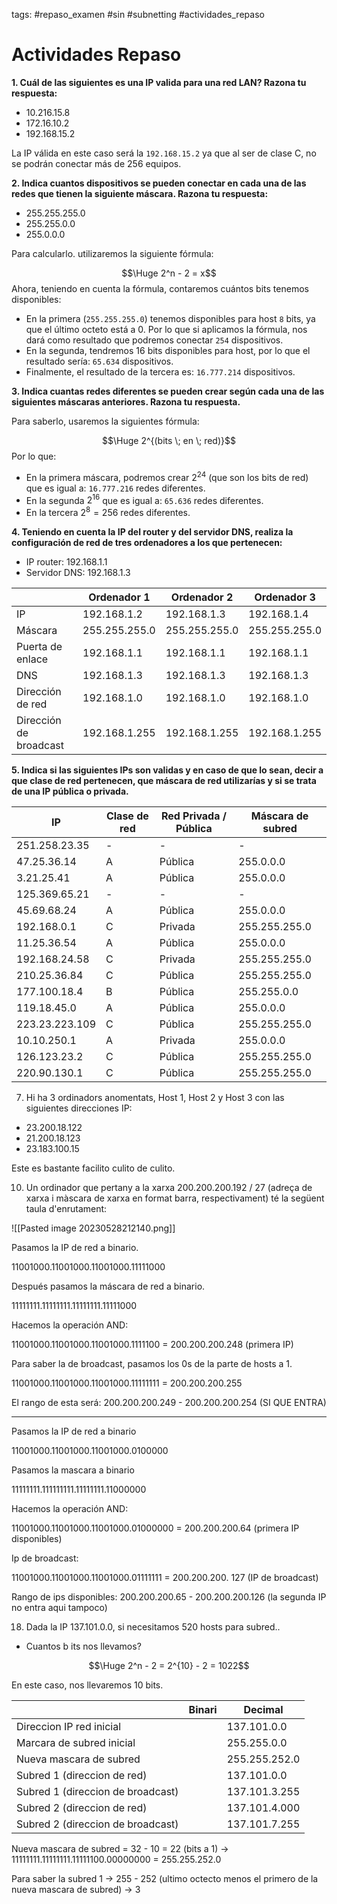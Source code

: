 tags: #repaso_examen #sin #subnetting #actividades_repaso

# Actividades Repaso

**1. Cuál de las siguientes es una IP valida para una red LAN? Razona tu respuesta:**

- 10.216.15.8
- 172.16.10.2
- 192.168.15.2

La IP válida en este caso será la `192.168.15.2` ya que al ser de clase C, no se podrán conectar más de 256 equipos.

**2. Indica cuantos dispositivos se pueden conectar en cada una de las redes que tienen la siguiente máscara. Razona tu respuesta:**

- 255.255.255.0
- 255.255.0.0
- 255.0.0.0

Para calcularlo. utilizaremos la siguiente fórmula:

$$\Huge 2^n - 2 = x$$
Ahora, teniendo en cuenta la fórmula, contaremos cuántos bits tenemos disponibles:

- En la primera (`255.255.255.0`) tenemos disponibles para host `8` bits, ya que el último octeto está a 0. Por lo que si aplicamos la fórmula, nos dará como resultado que podremos conectar `254` dispositivos.
- En la segunda, tendremos 16 bits disponibles para host, por lo que el resultado sería: `65.634` dispositivos.
- Finalmente, el resultado de la tercera es: `16.777.214` dispositivos.

**3. Indica cuantas redes diferentes se pueden crear según cada una de las siguientes máscaras anteriores. Razona tu respuesta.**

Para saberlo, usaremos la siguientes fórmula:

$$\Huge 2^{(bits \; en \; red)}$$
Por lo que:

- En la primera máscara, podremos crear $2^{24}$ (que son los bits de red) que es igual a: `16.777.216` redes diferentes.
- En la segunda $2^{16}$ que es igual a: `65.636` redes diferentes.
- En la tercera $2^8 = 256$ redes diferentes.

**4. Teniendo en cuenta la IP del router y del servidor DNS, realiza la configuración de red de tres ordenadores a los que pertenecen:**

- IP router: 192.168.1.1
- Servidor DNS: 192.168.1.3

|                        | Ordenador 1   | Ordenador 2   | Ordenador  3  |
| ---------------------- | ------------- | ------------- | ------------- |
| IP                     | 192.168.1.2   | 192.168.1.3   | 192.168.1.4   |
| Máscara                | 255.255.255.0 | 255.255.255.0 | 255.255.255.0 |
| Puerta de enlace       | 192.168.1.1   | 192.168.1.1   | 192.168.1.1   |
| DNS                    | 192.168.1.3   | 192.168.1.3   | 192.168.1.3   |
| Dirección de red       | 192.168.1.0   | 192.168.1.0   | 192.168.1.0   |
| Dirección de broadcast | 192.168.1.255 | 192.168.1.255 | 192.168.1.255 |

**5. Indica si las siguientes IPs son validas y en caso de que lo sean, decir a que clase de red pertenecen, que máscara de red utilizarías y si se trata de una IP pública o privada.**

| IP             | Clase de red | Red Privada / Pública | Máscara de subred |
| -------------- | ------------ | --------------------- | ----------------- |
| 251.258.23.35  | -            | -                     | -                 |
| 47.25.36.14    | A            | Pública               | 255.0.0.0         |
| 3.21.25.41     | A            | Pública               | 255.0.0.0         |
| 125.369.65.21  | -            | -                     | -                 |
| 45.69.68.24    | A            | Pública               | 255.0.0.0         |
| 192.168.0.1    | C            | Privada               | 255.255.255.0     |
| 11.25.36.54    | A            | Pública               | 255.0.0.0         |
| 192.168.24.58  | C            | Privada               | 255.255.255.0     |
| 210.25.36.84   | C            | Pública               | 255.255.255.0     |
| 177.100.18.4   | B            | Pública               | 255.255.0.0       |
| 119.18.45.0    | A            | Pública               | 255.0.0.0         |
| 223.23.223.109 | C            | Pública               | 255.255.255.0     |
| 10.10.250.1    | A            | Privada               | 255.0.0.0         |
| 126.123.23.2   | C            | Pública               | 255.255.255.0     |
| 220.90.130.1   | C            | Pública               | 255.255.255.0     |

7. Hi ha 3 ordinadors anomentats, Host 1, Host 2 y Host 3 con las siguientes direcciones IP:

- 23.200.18.122
- 21.200.18.123
- 23.183.100.15

Este es bastante facilito culito de culito.

10. Un ordinador que pertany a la xarxa 200.200.200.192 / 27 (adreça de xarxa i màscara de xarxa en format barra, respectivament) té la següent taula d'enrutament:

![[Pasted image 20230528212140.png]]

Pasamos la IP de red a binario.

11001000.11001000.11001000.11111000

Después pasamos la máscara de red a binario.

11111111.11111111.11111111.11111000

Hacemos la operación AND:

11001000.11001000.11001000.1111100 = 200.200.200.248 (primera IP)

Para saber la de broadcast, pasamos los 0s de la parte de hosts a 1.

11001000.11001000.11001000.11111111 = 200.200.200.255

El rango de esta será: 200.200.200.249 - 200.200.200.254 (SI QUE ENTRA)

---

Pasamos la IP de red a binario

11001000.11001000.11001000.0100000

Pasamos la mascara a binario

11111111.111111111.11111111.11000000

Hacemos la operación AND:

11001000.11001000.11001000.01000000 = 200.200.200.64 (primera IP disponibles)

Ip de broadcast:

11001000.11001000.11001000.01111111 = 200.200.200. 127 (IP de broadcast)

Rango de ips disponibles: 200.200.200.65 - 200.200.200.126 (la segunda IP no entra aqui tampoco)

18. Dada la IP 137.101.0.0, si necesitamos 520 hosts para subred..

- Cuantos b  its nos llevamos?

$$\Huge 2^n - 2 = 2^{10} - 2 = 1022$$

En este caso, nos llevaremos 10 bits.

|                                   | Binari | Decimal       |
| --------------------------------- | ------ | ------------- |
| Direccion IP red inicial          |        | 137.101.0.0   |
| Marcara de subred inicial         |        | 255.255.0.0   |
| Nueva mascara de subred           |        | 255.255.252.0 |
| Subred 1 (direccion de red)       |        | 137.101.0.0   |
| Subred 1 (direccion de broadcast) |        | 137.101.3.255 |
| Subred 2 (direccion de red)       |        | 137.101.4.000 |
| Subred 2 (direccion de broadcast) |        | 137.101.7.255 |

Nueva mascara de subred = 32 - 10 = 22 (bits a 1) -> 11111111.11111111.11111100.00000000 = 255.255.252.0

Para saber la subred 1 -> 255 - 252 (ultimo octecto menos el primero de la nueva mascara de subred) -> 3